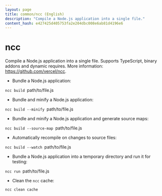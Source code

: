 ```yaml
---
layout: page
title: common/ncc (English)
description: "Compile a Node.js application into a single file."
content_hash: e427425d405753fa2e204dbc008e6ab81d4196e6
---
```

# ncc

Compile a Node.js application into a single file.
Supports TypeScript, binary addons and dynamic requires.
More information: <https://github.com/vercel/ncc>.

- Bundle a Node.js application:

`ncc build `<span class="tldr-var badge badge-pill bg-dark-lm bg-white-dm text-white-lm text-dark-dm font-weight-bold">path/to/file.js</span>

- Bundle and minify a Node.js application:

`ncc build --minify `<span class="tldr-var badge badge-pill bg-dark-lm bg-white-dm text-white-lm text-dark-dm font-weight-bold">path/to/file.js</span>

- Bundle and minify a Node.js application and generate source maps:

`ncc build --source-map `<span class="tldr-var badge badge-pill bg-dark-lm bg-white-dm text-white-lm text-dark-dm font-weight-bold">path/to/file.js</span>

- Automatically recompile on changes to source files:

`ncc build --watch `<span class="tldr-var badge badge-pill bg-dark-lm bg-white-dm text-white-lm text-dark-dm font-weight-bold">path/to/file.js</span>

- Bundle a Node.js application into a temporary directory and run it for testing:

`ncc run `<span class="tldr-var badge badge-pill bg-dark-lm bg-white-dm text-white-lm text-dark-dm font-weight-bold">path/to/file.js</span>

- Clean the `ncc` cache:

`ncc clean cache`
